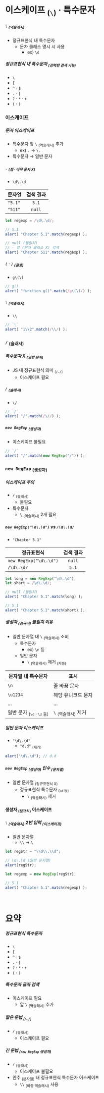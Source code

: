 이스케이프 <sub>(`\`)</sub> · 특수문자
====

##### `\` <sub>(역슬래시)</sub>
- 정규표현식 내 특수문자
  - 문자 클래스 명시 시 사용
    - ex\) `\d`

##### 정규표현식 내 특수문자 <sub>(강력한 검색 기능)</sub>
- `\`
- `[`
- `^` · `$`
- `.` · `|`
- `?` · `*` · `+`
- `(` · `)`

### 이스케이프

##### 문자 이스케이프
- 특수문자 앞 `\` <sub>(역슬래시)</sub> 추가
  - ex\) `.` → `\.`
- 특수문자 → 일반 문자

##### `.` <sub>(점 · 아무 문자 X)</sub>
- `\d\.\d`

|문자열|검색 결과|
|---|:---:|
|`"5.1"`|`5.1`|
|`"511"`|`null`|

```javascript
let regexp = /\d\.\d/;

// 5.1
alert( "Chapter 5.1".match(regexp) );

// null (불일치)
// - 점 (문자 클래스 X) 검색
alert( "Chapter 511".match(regexp) );
```

##### `(` · `)` <sub>(괄호)</sub>
- `g\(\)`
```javascript
// g()
alert( "function g()".match(/g\(\)/) );
```

##### `\` <sub>(역슬래시)</sub>
- `\\`
```javascript
// `\`
alert( "1\\2".match(/\\/) );
```

### `/` <sub>(슬래시)</sub>

##### 특수문자 X <sub>(일반 문자)</sub>
- JS 내 정규표현식 의미 <sub>(`/…/`)</sub>
  - 이스케이프 필요

##### `/` <sub>(슬래시)</sub>
- `\/`
```javascript
// `/`
alert( "/".match(/\//) );
```

##### `new RegExp` <sub>(생성자)</sub>
- 이스케이프 불필요
```javascript
// `/`
alert( "/".match(new RegExp("/")) );
```

### `new RegExp` <sub>(생성자)</sub>

##### 이스케이프 주의
- `/` <sub>(슬래시)</sub>
  - 불필요
- 특수문자
  - `\` <sub>(역슬래시)</sub> 2개 필요

##### `new RegExp("\d\.\d")` vs `/\d\.\d/`
- `"Chapter 5.1"`

|정규표현식|검색 결과|
|---|:---:|
|`new RegExp("\d\.\d")`|`null`|
|`/\d\.\d/`|`5.1`|

```javascript
let long = new RegExp("\d\.\d");
let short = /\d\.\d/;

// null (불일치)
alert( "Chapter 5.1".match(long) );

// 5.1
alert( "Chapter 5.1".match(short) );
```

##### 생성자 <sub>(정규식)</sub> 불일치 이유
- 일반 문자열 내 `\` <sub>(역슬래시)</sub> 소비
  - 특수문자
    - ex\) `\n` 등
  - 일반 문자
    - `\` <sub>(역슬래시)</sub> 제거 <sub>(자동)</sub>

|문자열 내 특수문자|표시|
|---|---|
|`\n`|줄 바꿈 문자|
|`\u1234`|해당 유니코드 문자|
|…|…|
|일반 문자 <sub>(`\d` · `\z` 등)</sub>|`\` <sub>(역슬래시)</sub> 제거|

##### 일반 문자 이스케이프
- `"\d\.\d"`
  - `"d.d"` <sub>(제거)</sub>
```javascript
alert("\d\.\d"); // d.d
```

##### `new RegExp` <sub>(생성자)</sub> 인수 <sub>(문자열)</sub>
- 일반 문자열 <sub>(정규표현식 X)</sub>
  - 정규표현식 특수문자 <sub>(`\d` 등)</sub>
    - `\` <sub>(역슬래시)</sub> 제거

#### 생성자 <sub>(정규식)</sub> 이스케이프

##### `\` <sub>(역슬래시)</sub> 2번 입력 <sub>(이스케이프)</sub>
- 일반 문자열
  - `\\` → `\`
```javascript
let regStr = "\\d\\.\\d";

// \d\.\d (일반 문자열)
alert(regStr);

let regexp = new RegExp(regStr);

// 5.1
alert( "Chapter 5.1".match(regexp) );
```

<br />

요약
====

##### 정규표현식 특수문자
- `\`
- `[`
- `^` · `$`
- `.` · `|`
- `?` · `*` · `+`
- `(` · `)`

##### 특수문자 글자 검색
- 이스케이프 필요
  - 앞 `\` <sub>(역슬래시)</sub> 추가

##### 짧은 문법 <sub>(`/…/`)</sub>
- `/` <sub>(슬래시)</sub>
  - 이스케이프 필요

##### 긴 문법 <sub>(`new RegExp` 생성자)</sub>
- `/` <sub>(슬래시)</sub>
  - 이스케이프 불필요
- 인수 <sub>(문자열)</sub> 내 정규표현식 특수문자 이스케이프
  - `\\` <sub>(이중 역슬래시)</sub> 사용
